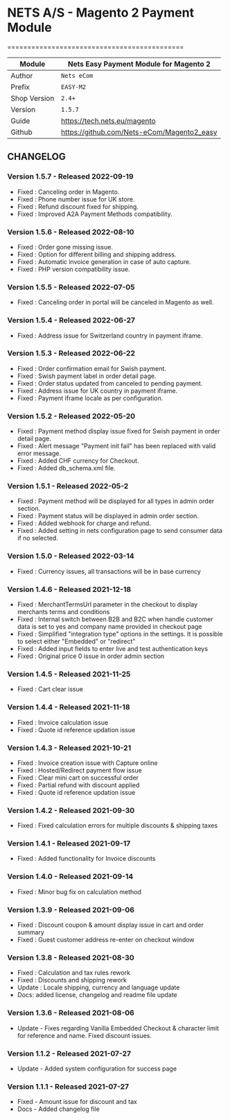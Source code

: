 # NETS A/S - Magento 2 Payment Module
============================================

|Module | Nets Easy Payment Module for Magento 2
|------|----------
|Author | `Nets eCom`
|Prefix | `EASY-M2`
|Shop Version | `2.4+`
|Version | `1.5.7`
|Guide | https://tech.nets.eu/magento
|Github | https://github.com/Nets-eCom/Magento2_easy

## CHANGELOG

### Version 1.5.7 - Released 2022-09-19
* Fixed : Canceling order in Magento.
* Fixed : Phone number issue for UK store.
* Fixed : Refund discount fixed for shipping.
* Fixed : Improved A2A Payment Methods compatibility.

### Version 1.5.6 - Released 2022-08-10
* Fixed : Order gone missing issue.
* Fixed : Option for different billing and shipping address.
* Fixed : Automatic invoice generation in case of auto capture.
* Fixed : PHP version compatibility issue.


### Version 1.5.5 - Released 2022-07-05
* Fixed : Canceling order in portal will be canceled in Magento as well.

### Version 1.5.4 - Released 2022-06-27
* Fixed : Address issue for Switzerland country in payment iframe.

### Version 1.5.3 - Released 2022-06-22
* Fixed : Order confirmation email for Swish payment.
* Fixed : Swish payment label in order detail page.
* Fixed : Order status updated from canceled to pending payment.
* Fixed : Address issue for UK country in payment iframe.
* Fixed : Payment iframe locale as per configuration.

### Version 1.5.2 - Released 2022-05-20
* Fixed : Payment method display issue fixed for Swish payment in order detail page.
* Fixed : Alert message "Payment init fail" has been replaced with valid error message.
* Fixed : Added CHF currency for Checkout.
* Fixed : Added db_schema.xml file.

### Version 1.5.1 - Released 2022-05-2
* Fixed : Payment method will be displayed for all types in admin order section.
* Fixed : Payment status will be displayed in admin order section.
* Fixed : Added webhook for charge and refund.
* Fixed : Added setting in nets configuration page to send consumer data if no selected.

### Version 1.5.0 - Released 2022-03-14
* Fixed : Currency issues, all transactions will be in base currency

### Version 1.4.6 - Released 2021-12-18
* Fixed : MerchantTermsUrl parameter in the checkout to display merchants terms and conditions
* Fixed : Internal switch between B2B and B2C when handle customer data is set to yes and company name provided in checkout page
* Fixed : Simplified "integration type" options in the settings. It is possible to select either "Embedded" or "redirect"
* Fixed : Added input fields to enter live and test authentication keys
* Fixed : Original price 0 issue in order admin section

### Version 1.4.5 - Released 2021-11-25
* Fixed : Cart clear issue

### Version 1.4.4 - Released 2021-11-18
* Fixed : Invoice calculation issue 
* Fixed : Quote id reference updation issue

### Version 1.4.3 - Released 2021-10-21
* Fixed : Invoice creation issue with Capture online
* Fixed : Hosted/Redirect payment flow issue
* Fixed : Clear mini cart on successful order
* Fixed : Partial refund with discount applied 
* Fixed : Quote id reference updation issue 

### Version 1.4.2 - Released 2021-09-30
* Fixed : Fixed calculation errors for multiple discounts & shipping taxes

### Version 1.4.1 - Released 2021-09-17
* Fixed : Added functionality for Invoice discounts

### Version 1.4.0 - Released 2021-09-14
* Fixed : Minor bug fix on calculation method

### Version 1.3.9 - Released 2021-09-06
* Fixed : Discount coupon & amount display issue in cart and order summary
* Fixed : Guest customer address re-enter on checkout window

### Version 1.3.8 - Released 2021-08-30
* Fixed : Calculation and tax rules rework
* Fixed : Discounts and shipping rework
* Update : Locale shipping, currency and language update
* Docs: added license, changelog and readme file update

### Version 1.3.6 - Released 2021-08-06
* Update - Fixes regarding Vanilla Embedded Checkout & character limit for reference and name. Fixed discount issues.

### Version 1.1.2 - Released 2021-07-27
* Update - Added system configuration for success page


### Version 1.1.1 - Released 2021-07-27
* Fixed - Amount issue for discount and tax
* Docs - Added changelog file

